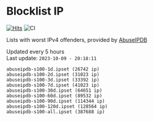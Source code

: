 # Blocklist IP

[![Hits](https://hits.seeyoufarm.com/api/count/incr/badge.svg?url=https%3A%2F%2Fgithub.com%2Fborestad%2Fblocklist-ip%2F&count_bg=%2379C83D&title_bg=%23555555&icon=&icon_color=%23E7E7E7&title=hits&edge_flat=false)](https://hits.seeyoufarm.com)  ![CI](https://img.shields.io/github/workflow/status/borestad/blocklist-ip/CI?style=flat-square)

Lists with worst IPv4 offenders, provided by [AbuseIPDB](https://www.abuseipdb.com/)

<!-- FOOTER-PLACEHOLDER -->
Updated every 5 hours<br>
Last update: `2023-10-09 - 20:18:11`
```
abuseipdb-s100-1d.ipset (26742 ip)
abuseipdb-s100-2d.ipset (31023 ip)
abuseipdb-s100-3d.ipset (33392 ip)
abuseipdb-s100-7d.ipset (41023 ip)
abuseipdb-s100-30d.ipset (64651 ip)
abuseipdb-s100-60d.ipset (89532 ip)
abuseipdb-s100-90d.ipset (114344 ip)
abuseipdb-s100-120d.ipset (128564 ip)
abuseipdb-s100-all.ipset (387688 ip)
```
